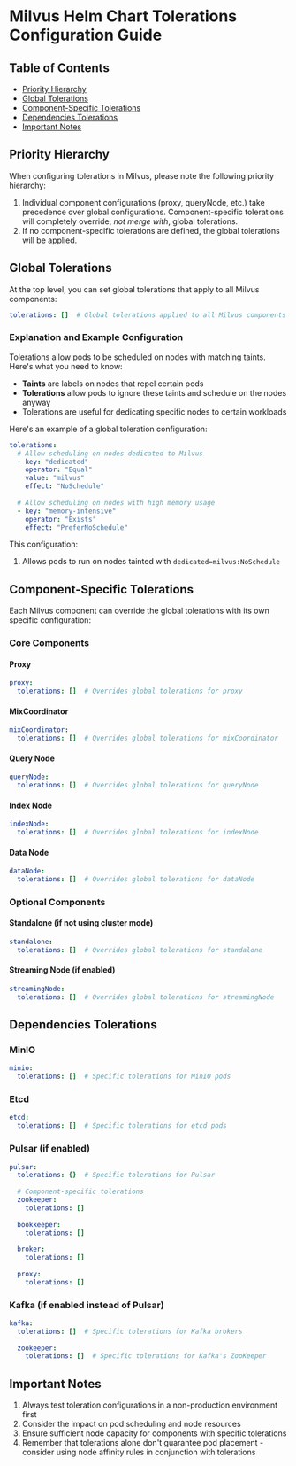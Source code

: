 # Milvus Helm Chart Tolerations Configuration Guide

## Table of Contents

- [Priority Hierarchy](#priority-hierarchy)
- [Global Tolerations](#global-tolerations)
- [Component-Specific Tolerations](#component-specific-tolerations)
- [Dependencies Tolerations](#dependencies-tolerations)
- [Important Notes](#important-notes)


## Priority Hierarchy

When configuring tolerations in Milvus, please note the following priority hierarchy:

1. Individual component configurations (proxy, queryNode, etc.) take precedence over global configurations. Component-specific tolerations will completely override, *not merge with*, global tolerations.
2. If no component-specific tolerations are defined, the global tolerations will be applied.

## Global Tolerations

At the top level, you can set global tolerations that apply to all Milvus components:

```yaml
tolerations: []  # Global tolerations applied to all Milvus components
```

### Explanation and Example Configuration

Tolerations allow pods to be scheduled on nodes with matching taints. Here's what you need to know:

- **Taints** are labels on nodes that repel certain pods
- **Tolerations** allow pods to ignore these taints and schedule on the nodes anyway
- Tolerations are useful for dedicating specific nodes to certain workloads

Here's an example of a global toleration configuration:

```yaml
tolerations:
  # Allow scheduling on nodes dedicated to Milvus
  - key: "dedicated"
    operator: "Equal"
    value: "milvus"
    effect: "NoSchedule"
    
  # Allow scheduling on nodes with high memory usage
  - key: "memory-intensive"
    operator: "Exists"
    effect: "PreferNoSchedule"
```

This configuration:
1. Allows pods to run on nodes tainted with `dedicated=milvus:NoSchedule`


##  Component-Specific Tolerations

Each Milvus component can override the global tolerations with its own specific configuration:

### Core Components

#### Proxy
```yaml
proxy:
  tolerations: []  # Overrides global tolerations for proxy
```

#### MixCoordinator
```yaml
mixCoordinator:
  tolerations: []  # Overrides global tolerations for mixCoordinator
```

#### Query Node
```yaml
queryNode:
  tolerations: []  # Overrides global tolerations for queryNode
```

#### Index Node
```yaml
indexNode:
  tolerations: []  # Overrides global tolerations for indexNode
```

#### Data Node
```yaml
dataNode:
  tolerations: []  # Overrides global tolerations for dataNode
```

### Optional Components

#### Standalone (if not using cluster mode)
```yaml
standalone:
  tolerations: []  # Overrides global tolerations for standalone
```

#### Streaming Node (if enabled)
```yaml
streamingNode:
  tolerations: []  # Overrides global tolerations for streamingNode
```

## Dependencies Tolerations

### MinIO
```yaml
minio:
  tolerations: []  # Specific tolerations for MinIO pods
```

### Etcd
```yaml
etcd:
  tolerations: []  # Specific tolerations for etcd pods
```

### Pulsar (if enabled)
```yaml
pulsar:
  tolerations: {}  # Specific tolerations for Pulsar
  
  # Component-specific tolerations
  zookeeper:
    tolerations: []
  
  bookkeeper:
    tolerations: []
    
  broker:
    tolerations: []
    
  proxy:
    tolerations: []
```

### Kafka (if enabled instead of Pulsar)
```yaml
kafka:
  tolerations: []  # Specific tolerations for Kafka brokers
  
  zookeeper:
    tolerations: []  # Specific tolerations for Kafka's ZooKeeper
```



## Important Notes

1. Always test toleration configurations in a non-production environment first
2. Consider the impact on pod scheduling and node resources
3. Ensure sufficient node capacity for components with specific tolerations
4. Remember that tolerations alone don't guarantee pod placement - consider using node affinity rules in conjunction with tolerations